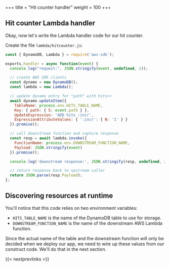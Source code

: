 +++
title = "Hit counter handler"
weight = 100
+++

## Hit counter Lambda handler

Okay, now let's write the Lambda handler code for our hit counter.

Create the file `lambda/hitcounter.js`:

```js
const { DynamoDB, Lambda } = require('aws-sdk');

exports.handler = async function(event) {
  console.log("request:", JSON.stringify(event, undefined, 2));

  // create AWS SDK clients
  const dynamo = new DynamoDB();
  const lambda = new Lambda();

  // update dynamo entry for "path" with hits++
  await dynamo.updateItem({
    TableName: process.env.HITS_TABLE_NAME,
    Key: { path: { S: event.path } },
    UpdateExpression: 'ADD hits :incr',
    ExpressionAttributeValues: { ':incr': { N: '1' } }
  }).promise();

  // call downstream function and capture response
  const resp = await lambda.invoke({
    FunctionName: process.env.DOWNSTREAM_FUNCTION_NAME,
    Payload: JSON.stringify(event)
  }).promise();

  console.log('downstream response:', JSON.stringify(resp, undefined, 2));

  // return response back to upstream caller
  return JSON.parse(resp.Payload);
};
```

## Discovering resources at runtime

You'll notice that this code relies on two environment variables:

 * `HITS_TABLE_NAME` is the name of the DynamoDB table to use for storage.
 * `DOWNSTREAM_FUNCTION_NAME` is the name of the downstream AWS Lambda function.

Since the actual name of the table and the downstream function will only be
decided when we deploy our app, we need to wire up these values from our
construct code. We'll do that in the next section.


{{< nextprevlinks >}}